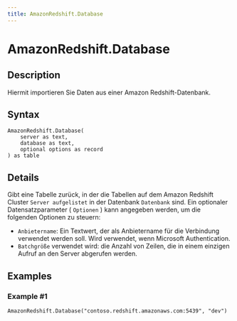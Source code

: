 ```yaml
---
title: AmazonRedshift.Database
---
```


# AmazonRedshift.Database


## Description

Hiermit importieren Sie Daten aus einer Amazon Redshift-Datenbank.


## Syntax

```powerquery
AmazonRedshift.Database(
    server as text,
    database as text,
    optional options as record
) as table
```


## Details

Gibt eine Tabelle zurück, in der die Tabellen auf dem Amazon Redshift Cluster <code>Server aufgelistet</code> in der Datenbank <code>Datenbank</code> sind.  Ein optionaler Datensatzparameter ( <code>Optionen</code> ) kann angegeben werden, um die folgenden Optionen zu steuern:<ul><li><code>Anbietername</code>: Ein Textwert, der als Anbietername für die Verbindung verwendet werden soll. Wird verwendet, wenn Microsoft Authentication.</li><li><code>Batchgröße</code> verwendet wird: die Anzahl von Zeilen, die in einem einzigen Aufruf an den Server abgerufen werden.</li></ul>  


## Examples

### Example #1 

```powerquery
AmazonRedshift.Database("contoso.redshift.amazonaws.com:5439", "dev")
```



